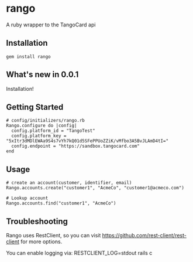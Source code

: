 rango
=====

A ruby wrapper to the TangoCard api 

Installation
----------------
    gem install rango

What's new in 0.0.1
----------------
Installation!

Getting Started
----------------
    # config/initializers/rango.rb
    Rango.configure do |config|
      config.platform_id = "TangoTest"
      config.platform_key = "5xItr3dMDlEWAa9S4s7vYh7kQ01d5SFePPUoZZiK/vMfbo3A5BvJLAmD4tI="
      config.endpoint = "https://sandbox.tangocard.com"
    end

Usage
----------------
    
    # create an account(customer, identifier, email)
    Rango.accounts.create("customer1", "AcmeCo", "customer1@acmeco.com")
    
    # Lookup account
    Rango.accounts.find("customer1", "AcmeCo")
    
Troubleshooting
----------------
Rango uses RestClient, so you can visit https://github.com/rest-client/rest-client for more options.

You can enable logging via:
    RESTCLIENT_LOG=stdout rails c
